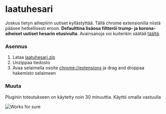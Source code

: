 # laatuhesari

Joskus tietyn aihepiirin uutiset kyllästyttää. Tällä chrome extensionilla niistä pääsee hetkellisesti eroon. **Defaulttina lisäosa filtteröi trump- ja korona-aiheiset uutiset hesarin etusivulta**. Avainsanoja voi kuitenkin säätää [täältä](https://github.com/lalnuo/laatuhesari/blob/master/index.js#L3).

### Asennus

1. Lataa [laatuhesari.zip](https://github.com/lalnuo/laatuhesari/releases/download/0.01/laatuhesari.zip)
2. Unzippaa tiedosto
3. Avaa selaimella osoite [chrome://extensions](chrome://extensions) ja drag and droppaa hakemisto selaimeen


### Muuta

Pluginin toteutukseen on käytetty noin 30 minuuttia. Käyttö omalla vastuulla

![Works for sure](https://blog.codinghorror.com/content/images/uploads/2007/03/6a0120a85dcdae970b0128776ff992970c-pi.png)
